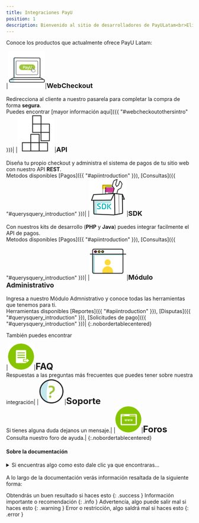 ```yaml
---
title: Integraciones PayU
position: 1
description: Bienvenido al sitio de desarrolladores de PayULatam<br>Elige el método que más se ajuste a las necesidades de tu negocio para integrar tu sitio web
---
```


Conoce los productos que actualmente ofrece PayU Latam:

|<a href="#webcheckoutothersintro"><img src="/images/illustrations/wc.png" alt="WC" style="width:100px;height:100px;border:0;"></a>|**<font size="4.8">WebCheckout</font>**<br><br>Redirecciona al cliente a nuestro pasarela para completar la compra de forma **segura**.<br>Puedes encontrar [mayor información aquí]({{ "#webcheckoutothersintro" }})|
|<a href="#apiargentinapayment_methods"><img src="/images/illustrations/integration-2.png" alt="API" style="width:100px;height:100px;border:0;"></a>|**<font size="4.8">API</font>**<br><br>Diseña tu propio checkout y administra el sistema de pagos de tu sitio web con nuestro API **REST**.<br>Metodos disponibles [Pagos]({{ "#apiintroduction" }}), [Consultas]({{ "#querysquery_introduction" }})|
|<a href="#apiargentinapayment_methods"><img src="/images/illustrations/sdk.png" alt="SDK" style="width:100px;height:100px;border:0;"></a>|**<font size="4.8">SDK</font>**<br><br>Con nuestros kits de desarrollo (**PHP** y **Java**) puedes integrar facilmente el API de pagos.<br>Metodos disponibles [Pagos]({{ "#apiintroduction" }}), [Consultas]({{ "#querysquery_introduction" }})|
|<a href="#apiargentinapayment_methods"><img src="/images/illustrations/administrative_module.png" alt="MA" style="width:100px;height:100px;border:0;"></a>|**<font size="4.8">Módulo Administrativo</font>**<br><br>Ingresa a nuestro Módulo Admnistrativo y conoce todas las herramientas que tenemos para ti.<br>Herramientas disponibles [Reportes]({{ "#apiintroduction" }}), [Disputas]({{ "#querysquery_introduction" }}), [Solicitudes de pago]({{ "#querysquery_introduction" }})|
{:.nobordertablecentered}

También puedes encontrar

|<a href="#helpfaq"><img src="/images/illustrations/pqrs-2.png" alt="WC" style="width:70px;height:70px;border:0;"></a>|**<font size="5">FAQ</font>**<br>Respuestas a las preguntas más frecuentes que puedes tener sobre nuestra integración|
|<a href="#helpsupport"><img src="/images/illustrations/questions.png" alt="WC" style="width:70px;height:70px;border:0;"></a>|**<font size="5">Soporte</font>**<br>Si tienes alguna duda dejanos un mensaje.|
|<a href="#helpforum"><img src="/images/illustrations/pqrs-4.png" alt="WC" style="width:70px;height:70px;border:0;"></a>|**<font size="5">Foros</font>**<br>Consulta nuestro foro de ayuda.|
{:.nobordertablecentered}

#### Sobre la documentación

<details>
  <summary>Si encuentras algo como esto dale clic ya que encontraras...</summary>
    ... información complementaria en su interior.
</details><br>
A lo largo de la documentación verás información resaltada de la siguiente forma:

Obtendrás un buen resultado si haces esto
{: .success }
Información importante o recomendación
{: .info }
Advertencía, algo puede salir mal si haces esto
{: .warning }
Error o restricción, algo saldrá mal si haces esto
{: .error }
